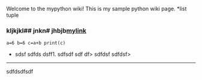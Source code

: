Welcome to the mypython wiki!
This is my sample python wiki page.
*list
tuple
### kljkjkl## jnkn# jhbjb[mylink](https://guides.github.com/activities/hello-world/#repository)
`a=6
b=6
c=a+b
print(c)`
* sdsf
sdfds
dsff1. sdfsdf
sdf
df> sdfdsf
sdfdsf> 
***
sdfdsdfsdf